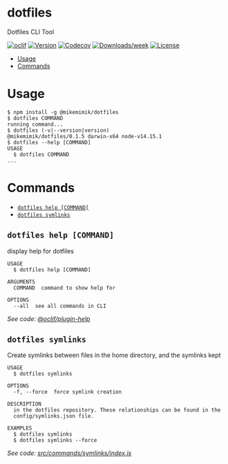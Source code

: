 dotfiles
========

Dotfiles CLI Tool

[![oclif](https://img.shields.io/badge/cli-oclif-brightgreen.svg)](https://oclif.io)
[![Version](https://img.shields.io/npm/v/dotfiles.svg)](https://npmjs.org/package/dotfiles)
[![Codecov](https://codecov.io/gh/mikemimik/dotfiles/branch/master/graph/badge.svg)](https://codecov.io/gh/mikemimik/dotfiles)
[![Downloads/week](https://img.shields.io/npm/dw/dotfiles.svg)](https://npmjs.org/package/dotfiles)
[![License](https://img.shields.io/npm/l/dotfiles.svg)](https://github.com/mikemimik/dotfiles/blob/master/package.json)

<!-- toc -->
* [Usage](#usage)
* [Commands](#commands)
<!-- tocstop -->
# Usage
<!-- usage -->
```sh-session
$ npm install -g @mikemimik/dotfiles
$ dotfiles COMMAND
running command...
$ dotfiles (-v|--version|version)
@mikemimik/dotfiles/0.1.5 darwin-x64 node-v14.15.1
$ dotfiles --help [COMMAND]
USAGE
  $ dotfiles COMMAND
...
```
<!-- usagestop -->
# Commands
<!-- commands -->
* [`dotfiles help [COMMAND]`](#dotfiles-help-command)
* [`dotfiles symlinks`](#dotfiles-symlinks)

## `dotfiles help [COMMAND]`

display help for dotfiles

```
USAGE
  $ dotfiles help [COMMAND]

ARGUMENTS
  COMMAND  command to show help for

OPTIONS
  --all  see all commands in CLI
```

_See code: [@oclif/plugin-help](https://github.com/oclif/plugin-help/blob/v3.2.1/src/commands/help.ts)_

## `dotfiles symlinks`

Create symlinks between files in the home directory, and the symlinks kept

```
USAGE
  $ dotfiles symlinks

OPTIONS
  -f, --force  force symlink creation

DESCRIPTION
  in the dotfiles repository. These relationships can be found in the
  config/symlinks.json file.

EXAMPLES
  $ dotfiles symlinks
  $ dotfiles symlinks --force
```

_See code: [src/commands/symlinks/index.js](https://github.com/mikemimik/dotfiles/blob/v0.1.5/src/commands/symlinks/index.js)_
<!-- commandsstop -->
